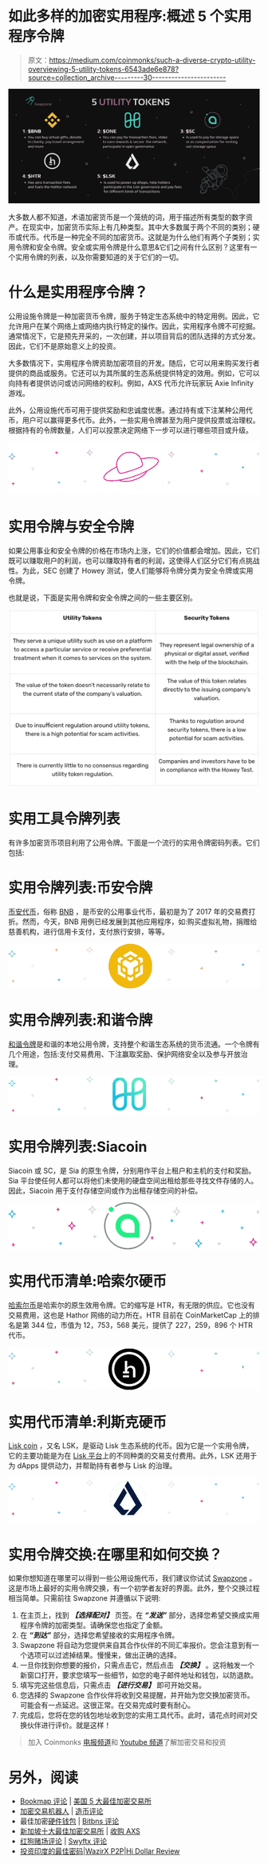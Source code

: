 # 如此多样的加密实用程序:概述 5 个实用程序令牌

> 原文：<https://medium.com/coinmonks/such-a-diverse-crypto-utility-overviewing-5-utility-tokens-6543ade6e878?source=collection_archive---------30----------------------->

![](img/6c6dee4f7e89d979414a64731e990451.png)

大多数人都不知道，术语加密货币是一个笼统的词，用于描述所有类型的数字资产。在现实中，加密货币实际上有几种类型。其中大多数属于两个不同的类别；硬币或代币。代币是一种完全不同的加密货币。这就是为什么他们有两个子类别；实用令牌和安全令牌。安全或实用令牌是什么意思&它们之间有什么区别？这里有一个实用令牌的列表，以及你需要知道的关于它们的一切。

# 什么是实用程序令牌？

公用设施令牌是一种加密货币令牌，服务于特定生态系统中的特定用例。因此，它允许用户在某个网络上或网络内执行特定的操作。因此，实用程序令牌不可挖掘。通常情况下，它是预先开采的，一次创建，并以项目背后的团队选择的方式分发。因此，它们不是原始意义上的投资。

大多数情况下，实用程序令牌资助加密项目的开发。随后，它可以用来购买发行者提供的商品或服务。它还可以为其所属的生态系统提供特定的效用。例如，它可以向持有者提供访问或访问网络的权利。例如，AXS 代币允许玩家玩 Axie Infinity 游戏。

此外，公用设施代币可用于提供奖励和忠诚度优惠。通过持有或下注某种公用代币，用户可以赢得更多代币。此外，一些实用令牌甚至为用户提供投票或治理权。根据持有的令牌数量，人们可以投票决定网络下一步可以进行哪些项目或升级。

![](img/d9eb289dcba2ab786e17d62ee8db81fa.png)

# 实用令牌与安全令牌

如果公用事业和安全令牌的价格在市场内上涨，它们的价值都会增加。因此，它们既可以赚取用户的利润，也可以赚取持有者的利润，这使得人们区分它们有点挑战性。为此，SEC 创建了 Howey 测试，使人们能够将令牌分类为安全令牌或实用令牌。

也就是说，下面是实用令牌和安全令牌之间的一些主要区别。

![](img/948dfc56c570ac1b3a180f18c8696f0c.png)

# 实用工具令牌列表

有许多加密货币项目利用了公用令牌。下面是一个流行的实用令牌密码列表。它们包括:

# 实用令牌列表:币安令牌

[币安代币](https://www.binance.com/en)，俗称 [BNB](https://swapzone.io/currencies/binance-coin) ，是币安的公用事业代币，最初是为了 2017 年的交易费打折。然而，今天，BNB 用例已经发展到其他应用程序，如:购买虚拟礼物，捐赠给慈善机构，进行信用卡支付，支付旅行安排，等等。

![](img/e329cc415e4aa50b549df596252670a5.png)

# 实用令牌列表:和谐令牌

[和谐令牌](https://www.harmony.one/)是和谐的本地公用令牌，支持整个和谐生态系统的货币流通。一个令牌有几个用途，包括:支付交易费用、下注赢取奖励、保护网络安全以及参与开放治理。

![](img/782bd1ed726088651c9f63d3d27c279f.png)

# 实用令牌列表:Siacoin

Siacoin 或 SC，是 Sia 的原生令牌，分别用作平台上租户和主机的支付和奖励。Sia 平台使任何人都可以将他们未使用的硬盘空间出租给那些寻找文件存储的人。因此，Siacoin 用于支付存储空间或作为出租存储空间的补偿。

![](img/b7d5db28226f6b81c90ac58c7c1397ce.png)

# 实用代币清单:哈索尔硬币

[哈索尔币](https://hathor.network/)是哈索尔的原生效用令牌。它的缩写是 HTR，有无限的供应。它也没有交易费用，这也是 Hathor 网络的动力所在。HTR 目前在 CoinMarketCap 上的排名是第 344 位，市值为 12，753，568 美元，提供了 227，259，896 个 HTR 代币。

![](img/9cb8d837599822ac1b8b5cf8bba72e42.png)

# 实用代币清单:利斯克硬币

[Lisk coin](https://lisk.com/) ，又名 LSK，是驱动 Lisk 生态系统的代币。因为它是一个实用令牌，它的主要功能是为在 [Lisk 平台](https://swapzone.io/blog/lisk-lsk)上的不同种类的交易支付费用。此外，LSK 还用于为 dApps 提供动力，并帮助持有者参与 Lisk 的治理。

![](img/952eb0d0dc7b46a04a7f47849f376704.png)

# 实用令牌交换:在哪里和如何交换？

如果你想知道在哪里可以得到一些公用设施代币，我们建议你试试 [Swapzone](https://swapzone.io/) 。这是市场上最好的实用令牌交换，有一个初学者友好的界面。此外，整个交换过程相当简单。只需前往 Swapzone 并遵循以下说明:

1.  在主页上，找到 ***【选择配对】*** 页签。在 ***“发送”*** 部分，选择您希望交换成实用程序令牌的加密类型。请确保您也指定了金额。
2.  在 ***“到达”*** 部分，选择您希望接收的实用程序令牌。
3.  Swapzone 将自动为您提供来自其合作伙伴的不同汇率报价。您会注意到有一个选项可以过滤掉结果。慢慢来，做出正确的选择。
4.  一旦你找到你想要的报价，只需点击它，然后点击 ***【交换】*** 。这将触发一个新窗口打开，要求您填写一些细节，如您的电子邮件地址和钱包，以防退款。
5.  填写完这些信息后，只需点击 ***【进行交易】*** 即可开始交易。
6.  您选择的 Swapzone 合作伙伴将收到交易提醒，并开始为您交换加密货币。可能会有一点延迟。这很正常。在交易完成时要有耐心。
7.  完成后，您将在您的钱包地址收到您的实用工具代币。此时，请花点时间对交换伙伴进行评价。就是这样！

> 加入 Coinmonks [电报频道](https://t.me/coincodecap)和 [Youtube 频道](https://www.youtube.com/c/coinmonks/videos)了解加密交易和投资

# 另外，阅读

*   [Bookmap 评论](https://coincodecap.com/bookmap-review-2021-best-trading-software) | [美国 5 大最佳加密交易所](https://coincodecap.com/crypto-exchange-usa)
*   [加密交易机器人](/coinmonks/crypto-trading-bot-c2ffce8acb2a) | [造币评论](https://coincodecap.com/coingate-review)
*   最佳加密[硬件钱包](/coinmonks/hardware-wallets-dfa1211730c6) | [Bitbns 评论](/coinmonks/bitbns-review-38256a07e161)
*   [新加坡十大最佳加密交易所](https://coincodecap.com/crypto-exchange-in-singapore) | [收购 AXS](https://coincodecap.com/buy-axs-token)
*   [红狗赌场评论](https://coincodecap.com/red-dog-casino-review) | [Swyftx 评论](https://coincodecap.com/swyftx-review)
*   [投资印度的最佳密码](https://coincodecap.com/best-crypto-to-invest-in-india-in-2021)|[WazirX P2P](https://coincodecap.com/wazirx-p2p)|[Hi Dollar Review](https://coincodecap.com/hi-dollar-review)